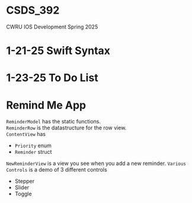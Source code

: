 # CSDS_392
CWRU IOS Development Spring 2025

# 1-21-25 Swift Syntax

# 1-23-25 To Do List

# Remind Me App
`ReminderModel` has the static functions. <br>
`ReminderRow` is the datastructure for the row view. <br>
`ContentView` has 
- `Priority` enum 
- `Reminder` struct 

`NewReminderView` is a view you see when you add a new reminder. 
`Various Controls` is a demo of 3 different controls
- Stepper
- Slider
- Toggle